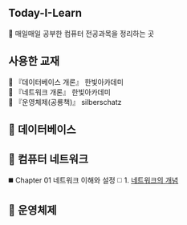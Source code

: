 ## Today-I-Learn

📖 매일매일 공부한 컴퓨터 전공과목을 정리하는 곳

## 사용한 교재
📔 『데이터베이스 개론』 한빛아카데미\
📔 『네트워크 개론』 한빛아카데미\
📔 『운영체제(공룡책)』 silberschatz

## 📕 데이터베이스

## 📙 컴퓨터 네트워크
  ◼️ Chapter 01 네트워크 이해와 설정
      ◻️ 1. [네트워크의 개념]()

## 📒 운영체제

